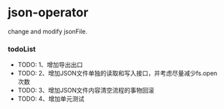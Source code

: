 # json-operator
change and modify jsonFile.



### todoList

- TODO: 1、增加导出出口
- TODO: 2、增加JSON文件单独的读取和写入接口，并考虑尽量减少fs.open次数
- TODO: 3、增加JSON文件内容清空流程的事物回滚
- TODO: 4、增加单元测试
